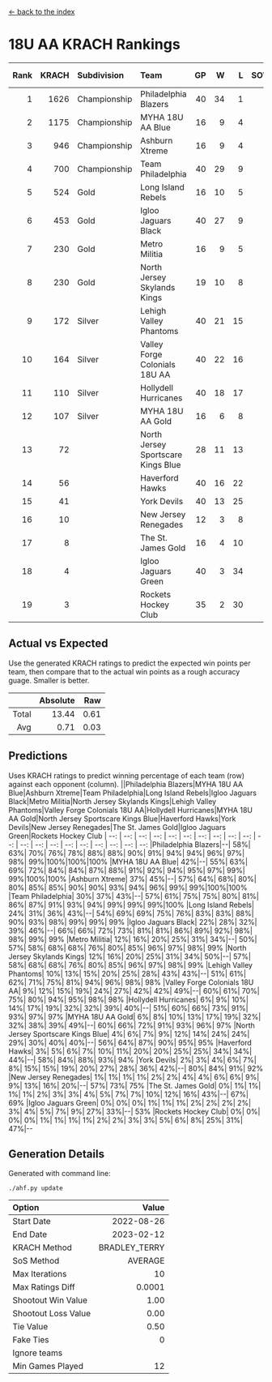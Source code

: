 [<- back to the index](readme.md)
# 18U AA KRACH Rankings
Rank|KRACH|Subdivision|Team|GP|W|L|SOW|SOL|T|SoS|Exp Wins|Win Diff
---:|---:|:---|:---|---:|---:|---:|---:|---:|---:|---:|---:|---:
1|1626|Championship|Philadelphia Blazers|40|34|1|3|2|0|344|34.0|-3.0
2|1175|Championship|MYHA 18U AA Blue|16|9|4|3|0|0|650|11.1|-0.9
3|946|Championship|Ashburn Xtreme|16|9|4|3|0|0|528|11.3|-0.7
4|700|Championship|Team Philadelphia|40|29|9|2|0|0|374|29.9|-1.1
5|524|Gold|Long Island Rebels|16|10|5|1|0|0|395|10.7|-0.3
6|453|Gold|Igloo Jaguars Black|40|27|9|0|4|0|401|26.5|-0.5
7|230|Gold|Metro Militia|16|9|5|2|0|0|182|11.4|0.4
8|230|Gold|North Jersey Skylands Kings|19|10|8|0|1|0|462|10.0|-0.0
9|172|Silver|Lehigh Valley Phantoms|40|21|15|1|3|0|314|22.6|0.6
10|164|Silver|Valley Forge Colonials 18U AA|40|22|16|1|1|0|278|23.8|0.8
11|110|Silver|Hollydell Hurricanes|40|18|17|2|3|0|286|20.8|0.8
12|107|Silver|MYHA 18U AA Gold|16|6|8|1|1|0|382|7.2|0.2
13|72||North Jersey Sportscare Kings Blue|28|11|13|2|2|0|193|13.6|0.6
14|56||Haverford Hawks|40|16|22|1|1|0|285|18.1|1.1
15|41||York Devils|40|13|25|1|1|0|315|14.9|0.9
16|10||New Jersey Renegades|12|3|8|1|0|0|84|4.5|0.5
17|8||The St. James Gold|16|4|10|0|2|0|72|4.4|0.4
18|4||Igloo Jaguars Green|40|3|34|1|2|0|251|4.4|0.4
19|3||Rockets Hockey Club|35|2|30|1|2|0|268|3.3|0.3

## Actual vs Expected
Use the generated KRACH ratings to predict the expected win points per team, then compare that to the actual win points as a rough accuracy guage. Smaller is better.

||Absolute|Raw
|---:|---:|---:
|Total|13.44|0.61
|Avg|0.71|0.03

## Predictions
Uses KRACH ratings to predict winning percentage of each team (row) against each opponent (column).
||Philadelphia Blazers|MYHA 18U AA Blue|Ashburn Xtreme|Team Philadelphia|Long Island Rebels|Igloo Jaguars Black|Metro Militia|North Jersey Skylands Kings|Lehigh Valley Phantoms|Valley Forge Colonials 18U AA|Hollydell Hurricanes|MYHA 18U AA Gold|North Jersey Sportscare Kings Blue|Haverford Hawks|York Devils|New Jersey Renegades|The St. James Gold|Igloo Jaguars Green|Rockets Hockey Club
| --: | --: | --: | --: | --: | --: | --: | --: | --: | --: | --: | --: | --: | --: | --: | --: | --: | --: | --: | --: 
|Philadelphia Blazers|--| 58%| 63%| 70%| 76%| 78%| 88%| 88%| 90%| 91%| 94%| 94%| 96%| 97%| 98%| 99%|100%|100%|100%
|MYHA 18U AA Blue| 42%|--| 55%| 63%| 69%| 72%| 84%| 84%| 87%| 88%| 91%| 92%| 94%| 95%| 97%| 99%| 99%|100%|100%
|Ashburn Xtreme| 37%| 45%|--| 57%| 64%| 68%| 80%| 80%| 85%| 85%| 90%| 90%| 93%| 94%| 96%| 99%| 99%|100%|100%
|Team Philadelphia| 30%| 37%| 43%|--| 57%| 61%| 75%| 75%| 80%| 81%| 86%| 87%| 91%| 93%| 94%| 99%| 99%| 99%|100%
|Long Island Rebels| 24%| 31%| 36%| 43%|--| 54%| 69%| 69%| 75%| 76%| 83%| 83%| 88%| 90%| 93%| 98%| 99%| 99%| 99%
|Igloo Jaguars Black| 22%| 28%| 32%| 39%| 46%|--| 66%| 66%| 72%| 73%| 81%| 81%| 86%| 89%| 92%| 98%| 98%| 99%| 99%
|Metro Militia| 12%| 16%| 20%| 25%| 31%| 34%|--| 50%| 57%| 58%| 68%| 68%| 76%| 80%| 85%| 96%| 97%| 98%| 99%
|North Jersey Skylands Kings| 12%| 16%| 20%| 25%| 31%| 34%| 50%|--| 57%| 58%| 68%| 68%| 76%| 80%| 85%| 96%| 97%| 98%| 99%
|Lehigh Valley Phantoms| 10%| 13%| 15%| 20%| 25%| 28%| 43%| 43%|--| 51%| 61%| 62%| 71%| 75%| 81%| 94%| 96%| 98%| 98%
|Valley Forge Colonials 18U AA|  9%| 12%| 15%| 19%| 24%| 27%| 42%| 42%| 49%|--| 60%| 61%| 70%| 75%| 80%| 94%| 95%| 98%| 98%
|Hollydell Hurricanes|  6%|  9%| 10%| 14%| 17%| 19%| 32%| 32%| 39%| 40%|--| 51%| 60%| 66%| 73%| 91%| 93%| 97%| 97%
|MYHA 18U AA Gold|  6%|  8%| 10%| 13%| 17%| 19%| 32%| 32%| 38%| 39%| 49%|--| 60%| 66%| 72%| 91%| 93%| 96%| 97%
|North Jersey Sportscare Kings Blue|  4%|  6%|  7%|  9%| 12%| 14%| 24%| 24%| 29%| 30%| 40%| 40%|--| 56%| 64%| 87%| 90%| 95%| 95%
|Haverford Hawks|  3%|  5%|  6%|  7%| 10%| 11%| 20%| 20%| 25%| 25%| 34%| 34%| 44%|--| 58%| 84%| 88%| 93%| 94%
|York Devils|  2%|  3%|  4%|  6%|  7%|  8%| 15%| 15%| 19%| 20%| 27%| 28%| 36%| 42%|--| 80%| 84%| 91%| 92%
|New Jersey Renegades|  1%|  1%|  1%|  1%|  2%|  2%|  4%|  4%|  6%|  6%|  9%|  9%| 13%| 16%| 20%|--| 57%| 73%| 75%
|The St. James Gold|  0%|  1%|  1%|  1%|  1%|  2%|  3%|  3%|  4%|  5%|  7%|  7%| 10%| 12%| 16%| 43%|--| 67%| 69%
|Igloo Jaguars Green|  0%|  0%|  0%|  1%|  1%|  1%|  2%|  2%|  2%|  2%|  3%|  4%|  5%|  7%|  9%| 27%| 33%|--| 53%
|Rockets Hockey Club|  0%|  0%|  0%|  0%|  1%|  1%|  1%|  1%|  2%|  2%|  3%|  3%|  5%|  6%|  8%| 25%| 31%| 47%|--

## Generation Details

Generated with command line:
```
./ahf.py update
```

| Option | Value |
| :----- | ----: |
| Start Date | 2022-08-26 |
| End Date | 2023-02-12 |
| KRACH Method | BRADLEY_TERRY |
| SoS Method | AVERAGE |
| Max Iterations | 10 |
| Max Ratings Diff | 0.0001 |
| Shootout Win Value | 1.00 |
| Shootout Loss Value | 0.00 |
| Tie Value | 0.50 |
| Fake Ties | 0 |
| Ignore teams |  |
| Min Games Played | 12 |

